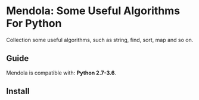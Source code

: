 # Mendola: Some Useful Algorithms For Python

Collection some useful algorithms, such as string, find, sort, map and so on.

## Guide

Mendola is compatible with: __Python 2.7-3.6__.

## Install